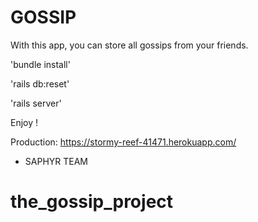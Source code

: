 # GOSSIP

With this app, you can store all gossips from your friends.

'bundle install'

'rails db:reset'

'rails server'

Enjoy !

Production: https://stormy-reef-41471.herokuapp.com/

* SAPHYR TEAM
# the_gossip_project
